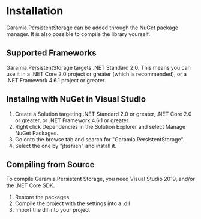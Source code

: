 ﻿# Installation
Garamia.PersistentStorage can be added through the NuGet package manager. It is also possible to compile the library yourself.

## Supported Frameworks
Garamia.PersistentStorage targets .NET Standard 2.0. This means you can use it in a .NET Core 2.0 project or greater (which is recommended), or a .NET Framework 4.6.1 project or greater.

## Installng with NuGet in Visual Studio
1. Create a Solution targeting .NET Standard 2.0 or greater, .NET Core 2.0 or greater, or .NET Framework 4.6.1 or greater.
2. Right click Dependencies in the Solution Explorer and select Manage NuGet Packages.
3. Go onto the browse tab and search for "Garamia.PersistentStorage".
4. Select the one by "jtsshieh" and install it.

## Compiling from Source
To compile Garamia.Persistent Storage, you need Visual Studio 2019, and/or the .NET Core SDK.
1. Restore the packages
2. Compile the project with the settings into a .dll
3. Import the dll into your project
